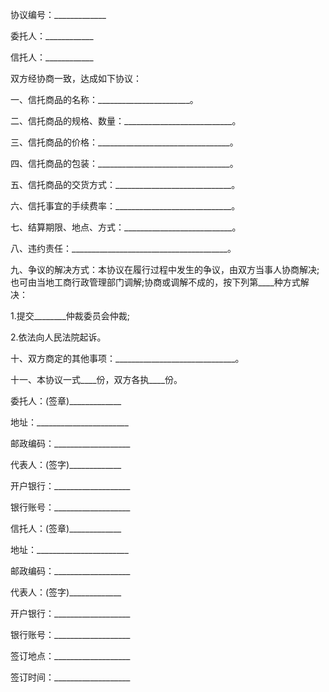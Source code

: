 
 


协议编号：_____________


委托人：____________


信托人：____________


双方经协商一致，达成如下协议：


一、信托商品的名称：_______________________。


二、信托商品的规格、数量：___________________________。


三、信托商品的价格：_________________________________。


四、信托商品的包装：_________________________________。


五、信托商品的交货方式：_____________________________。


六、信托事宜的手续费率：_____________________________。


七、结算期限、地点、方式：___________________________。


八、违约责任：_______________________________________。


九、争议的解决方式：本协议在履行过程中发生的争议，由双方当事人协商解决;也可由当地工商行政管理部门调解;协商或调解不成的，按下列第____种方式解决：


1.提交________仲裁委员会仲裁;


2.依法向人民法院起诉。


十、双方商定的其他事项：______________________________。


十一、本协议一式____份，双方各执____份。


委托人：(签章)_____________


地址：_______________________


邮政编码：___________________


代表人：(签字)_____________


开户银行：___________________


银行账号：___________________


信托人：(签章)_____________


地址：_______________________


邮政编码：___________________


代表人：(签字)_____________


开户银行：___________________


银行账号：___________________


签订地点：___________________


签订时间：___________________
 


 

 
 
 
 
 
  


  
 

  


  


  
 
 
 
 

